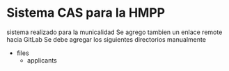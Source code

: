 # Sistema CAS para la HMPP
sistema realizado para la municalidad
Se agrego tambien un enlace remote hacia GitLab
Se debe agregar los siguientes directorios manualmente
* files
  * applicants
